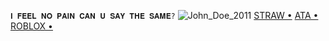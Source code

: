 
` 𝐈 𝐅𝐄𝐄𝐋 𝐍𝐎 𝐏𝐀𝐈𝐍 𝐂𝐀𝐍 𝐔 𝐒𝐀𝐘 𝐓𝐇𝐄 𝐒𝐀𝐌𝐄? `
![John_Doe_2011](https://github.com/user-attachments/assets/7ef0268f-17ed-4b91-b05b-39b7e2df9c7f)
   [STRAW •](https://janedoeefann.straw.page/) [ATA •](https://zemeah777.atabook.org/) [ROBLOX •](https://www.roblox.com/users/2005761045/profile?friendshipSourceType=PlayerSearch) 

   
  
 
